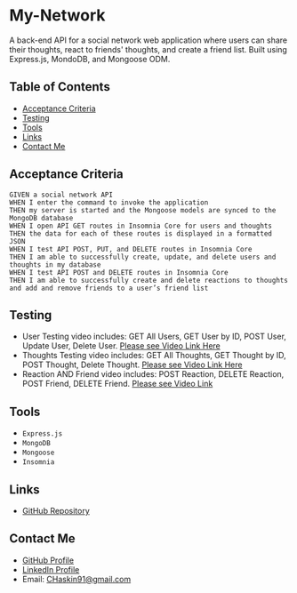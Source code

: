 # My-Network

A back-end API for a social network web application where users can share their thoughts, react to friends' thoughts, and create a friend list. Built using Express.js, MondoDB, and Mongoose ODM.

## Table of Contents

- [Acceptance Criteria](#acceptance-criteria)
- [Testing](#testing)
- [Tools](#tools)
- [Links](#links)
- [Contact Me](#contact-me)

## Acceptance Criteria

```
GIVEN a social network API
WHEN I enter the command to invoke the application
THEN my server is started and the Mongoose models are synced to the MongoDB database
WHEN I open API GET routes in Insomnia Core for users and thoughts
THEN the data for each of these routes is displayed in a formatted JSON
WHEN I test API POST, PUT, and DELETE routes in Insomnia Core
THEN I am able to successfully create, update, and delete users and thoughts in my database
WHEN I test API POST and DELETE routes in Insomnia Core
THEN I am able to successfully create and delete reactions to thoughts and add and remove friends to a user’s friend list
```

## Testing

- User Testing video includes: GET All Users, GET User by ID, POST User, Update User, Delete User. [Please see Video Link Here](https://drive.google.com/file/d/1QDjvNowo4aasTQo8HGatL2vw58C50-lZ/view)
- Thoughts Testing video includes: GET All Thoughts, GET Thought by ID, POST Thought, Delete Thought. [Please see Video Link Here](https://drive.google.com/file/d/1ooW7Ra1nzywDGi489qboMfDWTs2mqev8/view)
- Reaction AND Friend video includes: POST Reaction, DELETE Reaction, POST Friend, DELETE Friend. [Please see Video Link](https://drive.google.com/file/d/1yKD9ldgyiiD64r8CZ_DKpLY5HIk_KAra/view)

## Tools

- `Express.js`
- `MongoDB`
- `Mongoose`
- `Insomnia`

## Links

- [GitHub Repository](https://github.com/CHaskin91/My-Network)

## Contact Me

- [GitHub Profile](https://github.com/CHaskin91)
- [LinkedIn Profile](https://www.linkedin.com/in/corbin-haskin-713265160/)
- Email: CHaskin91@gmail.com
